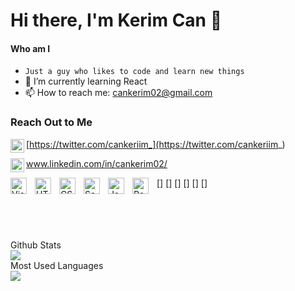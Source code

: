 # Hi there, I'm Kerim Can 👋

 #### Who am I
 - `Just a guy who likes to code and learn new things`
 - 🌱 I’m currently learning React
 - 📫 How to reach me: cankerim02@gmail.com

### Reach Out to Me

<img width="22"  src="https://unpkg.com/simple-icons@v7/icons/twitter.svg" align="left"/> [https://twitter.com/cankeriim_](https://twitter.com/cankeriim_)


<img width="22" src="https://unpkg.com/simple-icons@v7/icons/linkedin.svg" align="left"/>www.linkedin.com/in/cankerim02/



[twitter.com/cankeriim]: https://twitter.com/cankeriim
[www.linkedin.com/in/cankerim02]: https://www.linkedin.com/in/cankerim02/



[<img align="left" alt="Visual Studio Code" width="26px" src="https://cdn.jsdelivr.net/gh/devicons/devicon/icons/vscode/vscode-original.svg" style="padding-right:10px;" />]
[<img align="left" alt="HTML5" width="26px" src="https://cdn.jsdelivr.net/gh/devicons/devicon/icons/html5/html5-original.svg" style="padding-right:10px;" />]
[<img align="left" alt="CSS3" width="26px" src="https://cdn.jsdelivr.net/gh/devicons/devicon/icons/css3/css3-original.svg" style="padding-right:10px;" />]
[<img align="left" alt="Sass" width="26px" src="https://cdn.jsdelivr.net/gh/devicons/devicon/icons/sass/sass-original.svg" style="padding-right:10px;" />]
[<img align="left" alt="JavaScript" width="26px" src="https://cdn.jsdelivr.net/gh/devicons/devicon/icons/javascript/javascript-original.svg" style="padding-right:10px;" />]
[<img align="left" alt="React" width="26px" src="https://cdn.jsdelivr.net/gh/devicons/devicon/icons/react/react-original.svg" style="padding-right:10px;" />]



<br/>
<br/>


<br/>
<br/>

<summary> Github Stats</summary>
<img src="https://github-readme-stats.vercel.app/api?username=cankerim02&show_icons=true&theme=dracula">   


<summary>Most Used Languages</summary>
<img src="https://github-readme-stats.vercel.app/api/top-langs/?username=cankerim02&layout=compact">  

<br/>
<br/>



